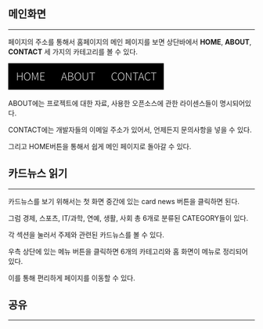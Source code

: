 
## 메인화면
----------------

페이지의 주소를 통해서 홈페이지의 메인 페이지를 보면
상단바에서 **HOME**, **ABOUT**, **CONTACT** 세 가지의 카테고리를 볼 수 있다.

![Github](./images/img/1.png)


ABOUT에는 프로젝트에 대한 자료, 사용한 오픈소스에 관한 라이센스들이 명시되어있다.

CONTACT에는 개발자들의 이메일 주소가 있어서, 언제든지 문의사항을 넣을 수 있다.

그리고 HOME버튼을 통해서 쉽게 메인 페이지로 돌아갈 수 있다.




## 카드뉴스 읽기
----------------

카드뉴스를 보기 위해서는 첫 화면 중간에 있는 card news 버튼을 클릭하면 된다.

그럼 경제, 스포츠, IT/과학, 연예, 생활, 사회 총 6개로 분류된 CATEGORY들이 있다.

각 섹션을 눌러서 주제와 관련된 카드뉴스를 볼 수 있다.

우측 상단에 있는 메뉴 버튼을 클릭하면 6개의 카테고리와 홈 화면이 메뉴로 정리되어 있다.

이를 통해 편리하게 페이지를 이동할 수 있다.




## 공유
-----------------




